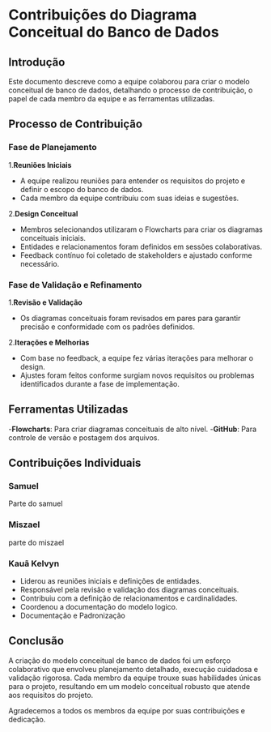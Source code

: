 # Contribuições do Diagrama Conceitual do Banco de Dados

## Introdução

Este documento descreve como a equipe colaborou para criar o modelo conceitual de banco de dados, detalhando o processo de contribuição, o papel de cada membro da equipe e as ferramentas utilizadas.

## Processo de Contribuição

### Fase de Planejamento

1.**Reuniões Iniciais**

- A equipe realizou reuniões para entender os requisitos do projeto e definir o escopo do banco de dados.
- Cada membro da equipe contribuiu com suas ideias e sugestões.

2.**Design Conceitual**

- Membros selecionandos utilizaram o Flowcharts para criar os diagramas conceituais iniciais.
- Entidades e relacionamentos foram definidos em sessões colaborativas.
- Feedback contínuo foi coletado de stakeholders e ajustado conforme necessário.

### Fase de Validação e Refinamento

1.**Revisão e Validação**

- Os diagramas conceituais foram revisados em pares para garantir precisão e conformidade com os padrões definidos.

2.**Iterações e Melhorias**

- Com base no feedback, a equipe fez várias iterações para melhorar o design.
- Ajustes foram feitos conforme surgiam novos requisitos ou problemas identificados durante a fase de implementação.

## Ferramentas Utilizadas

-**Flowcharts**: Para criar diagramas conceituais de alto nível.
-**GitHub**: Para controle de versão e postagem dos arquivos.

## Contribuições Individuais

### Samuel

Parte do samuel

### Miszael

parte do miszael

### Kauã Kelvyn

- Liderou as reuniões iniciais e definições de entidades.
- Responsável pela revisão e validação dos diagramas conceituais.
- Contribuiu com a definição de relacionamentos e cardinalidades.
- Coordenou a documentação do modelo logico.
- Documentação e Padronização

## Conclusão

A criação do modelo conceitual de banco de dados foi um esforço colaborativo que envolveu planejamento detalhado, execução cuidadosa e validação rigorosa. Cada membro da equipe trouxe suas habilidades únicas para o projeto, resultando em um modelo conceitual robusto que atende aos requisitos do projeto.

Agradecemos a todos os membros da equipe por suas contribuições e dedicação.
